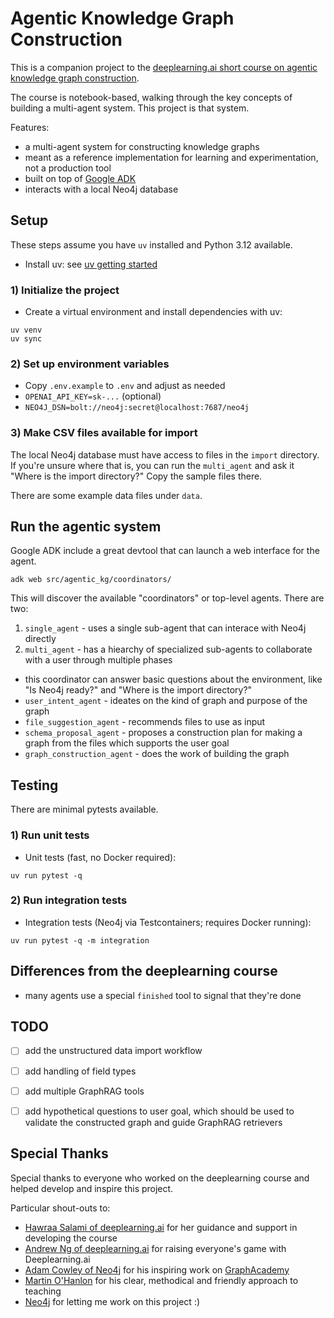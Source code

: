 # Agentic Knowledge Graph Construction

This is a companion project to the [deeplearning.ai short course on agentic knowledge graph construction](https://learn.deeplearning.ai/courses/agentic-knowledge-graph-construction/).

The course is notebook-based, walking through the key concepts of building a multi-agent system. This project is that system.

Features:
- a multi-agent system for constructing knowledge graphs
- meant as a reference implementation for learning and experimentation, not a production tool
- built on top of [Google ADK](https://github.com/google/agent-driver-kit)
- interacts with a local Neo4j database

## Setup

These steps assume you have `uv` installed and Python 3.12 available.

- Install uv: see [uv getting started](https://docs.astral.sh/uv/getting-started/installation/)

### 1) Initialize the project

- Create a virtual environment and install dependencies with uv:

```
uv venv
uv sync
```

### 2) Set up environment variables

- Copy `.env.example` to `.env` and adjust as needed
- `OPENAI_API_KEY=sk-...` (optional)
- `NEO4J_DSN=bolt://neo4j:secret@localhost:7687/neo4j`

### 3) Make CSV files available for import

The local Neo4j database must have access to files in the `import` directory. If you're unsure where that is,
you can run the `multi_agent` and ask it "Where is the import directory?" Copy the sample files there.

There are some example data files under `data`.

## Run the agentic system

Google ADK include a great devtool that can launch a web interface for the agent.

```
adk web src/agentic_kg/coordinators/
```

This will discover the available "coordinators" or top-level agents. There are two:

1. `single_agent` - uses a single sub-agent that can interace with Neo4j directly
2. `multi_agent` - has a hiearchy of specialized sub-agents to collaborate with a user through multiple phases
  - this coordinator can answer basic questions about the environment, like "Is Neo4j ready?" and "Where is the import directory?"
  - `user_intent_agent` - ideates on the kind of graph and purpose of the graph
  - `file_suggestion_agent` - recommends files to use as input 
  - `schema_proposal_agent` - proposes a construction plan for making a graph from the files which supports the user goal
  - `graph_construction_agent` - does the work of building the graph


## Testing

There are minimal pytests available.

### 1) Run unit tests

- Unit tests (fast, no Docker required):

```
uv run pytest -q
```

### 2) Run integration tests

- Integration tests (Neo4j via Testcontainers; requires Docker running):

```
uv run pytest -q -m integration
```

## Differences from the deeplearning course

- many agents use a special `finished` tool to signal that they're done

## TODO

- [ ] add the unstructured data import workflow
- [ ] add handling of field types
- [ ] add multiple GraphRAG tools
- [ ] add hypothetical questions to user goal, which should be used to validate the constructed graph and guide GraphRAG retrievers


## Special Thanks

Special thanks to everyone who worked on the deeplearning course and helped develop and inspire this project.

Particular shout-outs to:
- [Hawraa Salami of deeplearning.ai](https://www.linkedin.com/in/hawraa-salami/) for her guidance and support in developing the course
- [Andrew Ng of deeplearning.ai](https://www.linkedin.com/in/andrewyng/) for raising everyone's game with Deeplearning.ai
- [Adam Cowley of Neo4j](https://www.linkedin.com/in/adamcowley/) for his inspiring work on [GraphAcademy](https://graphacademy.neo4j.com/) 
- [Martin O'Hanlon](https://www.linkedin.com/in/martinohanlon/) for his clear, methodical and friendly approach to teaching
- [Neo4j](https://neo4j.com/) for letting me work on this project :) 
